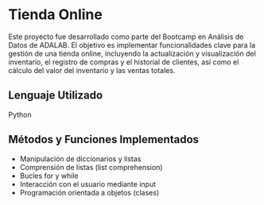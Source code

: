 # Tienda Online

Este proyecto fue desarrollado como parte del Bootcamp en Análisis de Datos de ADALAB. El objetivo es implementar funcionalidades clave para la gestión de una tienda online, incluyendo la actualización y visualización del inventario, el registro de compras y el historial de clientes, así como el cálculo del valor del inventario y las ventas totales.

## Lenguaje Utilizado

Python

## Métodos y Funciones Implementados

- Manipulación de diccionarios y listas
- Comprensión de listas (list comprehension)
- Bucles for y while
- Interacción con el usuario mediante input
- Programación orientada a objetos (clases)
